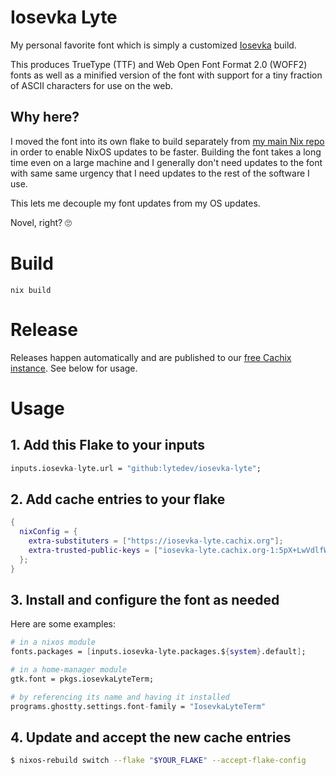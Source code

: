 # Iosevka Lyte

My personal favorite font which is simply a customized [Iosevka][iosevka] build.

This produces TrueType (TTF) and Web Open Font Format 2.0 (WOFF2) fonts as well
as a minified version of the font with support for a tiny fraction of ASCII
characters for use on the web.

## Why here?

I moved the font into its own flake to build separately from [my main Nix
repo][lytedev-nix] in order to enable NixOS updates to be faster. Building
the font takes a long time even on a large machine and I generally don't need
updates to the font with same same urgency that I need updates to the rest of
the software I use.

This lets me decouple my font updates from my OS updates.

Novel, right? 🙄

# Build

```
nix build
```

# Release

Releases happen automatically and are published to our [free Cachix instance][iosevka-lyte-cachix]. See below for usage.

# Usage

## 1. Add this Flake to your inputs

```nix
inputs.iosevka-lyte.url = "github:lytedev/iosevka-lyte";
```

## 2. Add cache entries to your flake

```nix
{
  nixConfig = {
    extra-substituters = ["https://iosevka-lyte.cachix.org"];
    extra-trusted-public-keys = ["iosevka-lyte.cachix.org-1:5pX+LwVdlfWJtmubPErASJecnm1q3a/RoZmah1GU+FM="];
  };
}
```

## 3. Install and configure the font as needed

Here are some examples:

```nix
# in a nixos module
fonts.packages = [inputs.iosevka-lyte.packages.${system}.default];

# in a home-manager module
gtk.font = pkgs.iosevkaLyteTerm;

# by referencing its name and having it installed
programs.ghostty.settings.font-family = "IosevkaLyteTerm"
```

## 4. Update and accept the new cache entries

```bash
$ nixos-rebuild switch --flake "$YOUR_FLAKE" --accept-flake-config
```

[lytedev-nix]: https://git.lyte.dev/lytedev/nix
[iosevka]: https://github.com/be5invis/Iosevka
[iosevka-lyte-cachix]: https://app.cachix.org/cache/iosevka-lyte#pull
